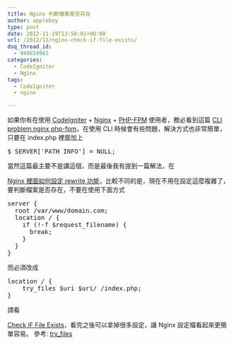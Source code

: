 ```yaml
---
title: Nginx 判斷檔案是否存在
author: appleboy
type: post
date: 2012-11-29T13:58:01+00:00
url: /2012/11/nginx-check-if-file-exists/
dsq_thread_id:
  - 949810982
categories:
  - CodeIgniter
  - Nginx
tags:
  - CodeIgniter
  - nginx

---
```

如果你有在使用 <a href="http://www.codeigniter.org.tw/" target="_blank">CodeIgniter</a> + <a href="http://nginx.org/" target="_blank">Nginx</a> + <a href="http://php-fpm.org/" target="_blank">PHP-FPM</a> 使用者，務必看到這篇 <a href="https://github.com/EllisLab/CodeIgniter/issues/2038" target="_blank">CLI problem nginx php-fpm</a>，在使用 CLI 時候會有些問題，解決方式也非常簡單，只要在 index.php 裡面加上 

<pre class="brush: php; title: ; notranslate" title="">$_SERVER['PATH_INFO'] = NULL;</pre> 當然這篇最主要不是講這個，而是最後我有提到一篇解法，在 

<a href="http://www.farinspace.com/codeigniter-nginx-rewrite-rules/" target="_blank">Nginx 裡面如何設定 rewrite 功能</a>，比較不同的是，現在不用在設定這麼複雜了，要判斷檔案是否存在，不要在使用下面方式 

<pre class="brush: bash; title: ; notranslate" title="">server {
  root /var/www/domain.com;
  location / {
    if (!-f $request_filename) {
      break;
    }
  }
}</pre> 而必須改成 

<pre class="brush: bash; title: ; notranslate" title="">location / {
    try_files $uri $uri/ /index.php;
}</pre> 請看 

<a href="http://wiki.nginx.org/Pitfalls#Check_IF_File_Exists" target="_blank">Check IF File Exists</a>，看完之後可以拿掉很多設定，讓 Nginx 設定檔看起來更簡單容易。 參考: <a href="http://wiki.nginx.org/NginxHttpCoreModule#try_files" target="_blank">try_files</a>